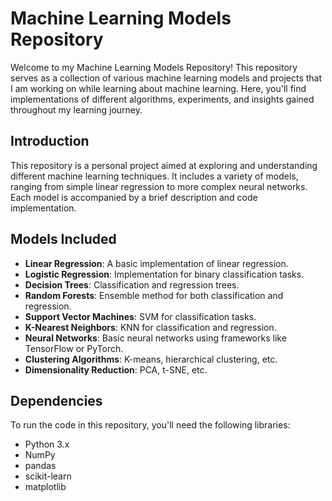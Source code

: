 # Machine Learning Models Repository

Welcome to my Machine Learning Models Repository! This repository serves as a collection of various machine learning models and projects that I am working on while learning about machine learning. Here, you'll find implementations of different algorithms, experiments, and insights gained throughout my learning journey.

## Introduction

This repository is a personal project aimed at exploring and understanding different machine learning techniques. It includes a variety of models, ranging from simple linear regression to more complex neural networks. Each model is accompanied by a brief description and code implementation.

## Models Included

- **Linear Regression**: A basic implementation of linear regression.
- **Logistic Regression**: Implementation for binary classification tasks.
- **Decision Trees**: Classification and regression trees.
- **Random Forests**: Ensemble method for both classification and regression.
- **Support Vector Machines**: SVM for classification tasks.
- **K-Nearest Neighbors**: KNN for classification and regression.
- **Neural Networks**: Basic neural networks using frameworks like TensorFlow or PyTorch.
- **Clustering Algorithms**: K-means, hierarchical clustering, etc.
- **Dimensionality Reduction**: PCA, t-SNE, etc.

## Dependencies

To run the code in this repository, you'll need the following libraries:

- Python 3.x
- NumPy
- pandas
- scikit-learn
- matplotlib


